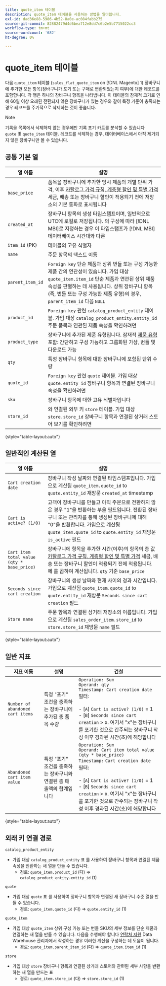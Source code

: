 ```yaml
---
title: quote_item 테이블
description: quote_item 테이블을 사용하는 방법을 알아봅니다.
exl-id: dad36e88-5986-4b52-8a0e-ac084fabb275
source-git-commit: 82882479d4d6bea712e8dd7c6b2e5b7715022cc3
workflow-type: tm+mt
source-wordcount: '682'
ht-degree: 0%

---
```


# quote_item 테이블

다음 `quote_item` 테이블 (`sales_flat_quote_item` on [!DNL Magento] 1) 장바구니에 추가한 모든 항목(장바구니가 포기 또는 구매로 변환되었는지 여부)에 대한 레코드를 포함합니다. 각 행은 하나의 장바구니 항목을 나타냅니다. 이 테이블의 잠재적 크기로 인해 60일 이상 오래된 전환되지 않은 장바구니가 있는 경우와 같이 특정 기준이 충족되는 경우 레코드를 주기적으로 삭제하는 것이 좋습니다.

>[!NOTE]
>
>기록을 목록에서 삭제하지 않는 경우에만 기록 포기 카트를 분석할 수 있습니다 `quote` 및 `quote_item` 테이블. 레코드를 삭제하는 경우, 데이터베이스에서 아직 제거되지 않은 장바구니만 볼 수 있습니다.

## 공통 기본 열

| **열 이름** | **설명** |
|---|---|
| `base_price` | 품목을 장바구니에 추가한 당시 제품의 개별 단위 가격, 이후 [카탈로그 가격 규칙, 계층형 할인 및 특별 가격](https://experienceleague.adobe.com/docs/commerce-admin/catalog/products/pricing/pricing-advanced.html) 세금, 배송 또는 장바구니 할인이 적용되기 전에 저장소의 기본 통화로 표시됩니다 |
| `created_at` | 장바구니 항목의 생성 타임스탬프이며, 일반적으로 UTC에 로컬로 저장됩니다. 의 구성에 따라 [!DNL MBI]로 지정하는 경우 이 타임스탬프가 [!DNL MBI] 데이터베이스 시간대와 다른 |
| `item_id` (PK) | 테이블의 고유 식별자 |
| `name` | 주문 항목의 텍스트 이름 |
| `parent_item_id` | `Foreign key` 단순 제품과 상위 번들 또는 구성 가능한 제품 간의 연관성이 있습니다. 가입 대상 `quote_item.item_id` 단순 제품과 연관된 상위 제품 속성을 판별하는 데 사용됩니다. 상위 장바구니 항목(즉, 번들 또는 구성 가능한 제품 유형)의 경우, `parent_item_id` 다음 `NULL` |
| `product_id` | `Foreign key` 관련 `catalog_product_entity` 테이블. 가입 대상 `catalog_product_entity.entity_id` 주문 품목과 연관된 제품 속성을 확인하려면 |
| `product_type` | 장바구니에 추가된 제품 유형입니다. 잠재적 [제품 유형](https://experienceleague.adobe.com/docs/commerce-admin/catalog/products/product-create.html#product-types) 포함: 간단하고 구성 가능하고 그룹화된 가상, 번들 및 다운로드 가능 |
| `qty` | 특정 장바구니 항목에 대한 장바구니에 포함된 단위 수량 |
| `quote_id` | `Foreign key` 관련 `quote` 테이블. 가입 대상 `quote.entity_id` 장바구니 항목과 연결된 장바구니 속성을 확인하려면 |
| `sku` | 장바구니 항목에 대한 고유 식별자입니다 |
| `store_id` | 와 연결된 외부 키 `store` 테이블. 가입 대상 `store.store_id` 장바구니 항목과 연결된 상거래 스토어 보기를 확인하려면 |

{style=&quot;table-layout:auto&quot;}

## 일반적인 계산된 열

| **열 이름** | **설명** |
|---|---|
| `Cart creation date` | 장바구니 작성 날짜와 연결된 타임스탬프입니다. 가입으로 계산됨 `quote_item.quote_id` to `quote.entity_id` 재방문 `created_at` timestamp |
| `Cart is active? (1/0)` | 고객이 장바구니를 만들고 아직 주문으로 전환하지 않은 경우 &quot;1&quot;을 반환하는 부울 필드입니다. 전환된 장바구니 또는 관리자를 통해 생성된 장바구니에 대해 &quot;0&quot;을 반환합니다. 가입으로 계산됨 `quote_item.quote_id` to `quote.entity_id` 재방문 `is_active` 필드 |
| `Cart item total value (qty * base_price)` | 장바구니에 항목을 추가한 시간(이후)의 항목의 총 값 [카탈로그 가격 규칙, 계층형 할인 및 특별 가격](https://experienceleague.adobe.com/docs/commerce-admin/catalog/products/pricing/pricing-advanced.html) 세금, 배송 또는 장바구니 할인이 적용되기 전에 적용됩니다. 에 를 곱하여 계산됩니다. `qty` 기준 `base_price` |
| `Seconds since cart creation` | 장바구니의 생성 날짜와 현재 사이의 경과 시간입니다. 가입으로 계산됨 `quote_item.quote_id` to `quote.entity_id` 재방문 `Seconds since cart creation` 필드 |
| `Store name` | 주문 항목과 연결된 상거래 저장소의 이름입니다. 가입으로 계산됨 `sales_order_item.store_id` to `store.store_id` 재방문 `name` 필드 |

{style=&quot;table-layout:auto&quot;}

## 일반 지표

| **지표 이름** | **설명** | **건설** |
|---|---|---|
| `Number of abandoned cart items` | 특정 &quot;포기&quot; 조건을 충족하는 장바구니에 추가된 총 품목 수량 | `Operation: Sum`<br/>`Operand: qty`<br/>`Timestamp: Cart creation date`<br>필터:<br><br>- \[`A`\] `Cart is active? (1/0)` = 1<br>- \[`B`\] `Seconds since cart creation` > x. 여기서 &quot;x&quot;는 장바구니를 포기한 것으로 간주되는 장바구니 작성 이후 경과된 시간(초)에 해당합니다 |
| `Abandoned cart item value` | 특정 &quot;포기&quot; 조건을 충족하는 장바구니와 연결된 총 매출액의 합계입니다 | `Operation: Sum`<br>`Operand: Cart item total value (qty * base_price)`<br>`Timestamp:` `Cart creation date`<br>필터:<br><br>- \[`A`\] `Cart is active? (1/0)` = 1<br>- \[`B`\] `Seconds since cart creation` > x. 여기서 &quot;x&quot;는 장바구니를 포기한 것으로 간주되는 장바구니 작성 이후 경과된 시간(초)에 해당합니다 |

{style=&quot;table-layout:auto&quot;}

## 외래 키 연결 경로

`catalog_product_entity`

* 가입 대상 `catalog_product_entity` 표 를 사용하여 장바구니 항목과 연결된 제품 속성을 반환하는 새 열을 만들 수 있습니다.
   * 경로: `quote_item.product_id` (다) => `catalog_product_entity.entity_id` (1)

`quote`

* 가입 대상 `quote` 표 를 사용하여 장바구니 항목과 연결된 새 장바구니 수준 열을 만들 수 있습니다.
   * 경로: `quote_item.quote_id` (다) => `quote.entity_id` (1)

`quote_item`

* 가입 대상 `quote_item` 상위 구성 가능 또는 번들 SKU의 세부 정보를 단순 제품과 연결하는 새 열을 만들 수 있습니다. 다음을 수행해야 합니다 [연락처 지원](../../guide-overview.md) Data Warehouse 관리자에서 작성하는 경우 이러한 계산을 구성하는 데 도움이 됩니다.
   * 경로: `quote_item.parent_item_id` (다) => `quote_item.item_id` (1)

`store`

* 가입 대상 `store` 장바구니 항목과 연결된 상거래 스토어와 관련된 세부 사항을 반환하는 새 열을 만드는 표
   * 경로: `quote_item.store_id` (다) => `store.store_id` (1)
